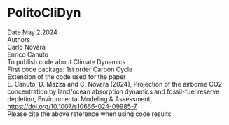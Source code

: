 # PolitoCliDyn  
Date May 2,2024  
Authors  
Carlo Novara  
Enrico Canuto  
To publish code about Climate Dynamics   
First code package: 1st order Carbon Cycle     
Extension of the code used for the paper  
E. Canuto, D. Mazza and C. Novara (2024), Projection of the airborne CO2 concentration by land/ocean absorption dynamics and fossil-fuel reserve depletion, Environmental Modeling & Assessment,   
https://doi.org/10.1007/s10666-024-09985-7  
Please cite the above reference when using code results
